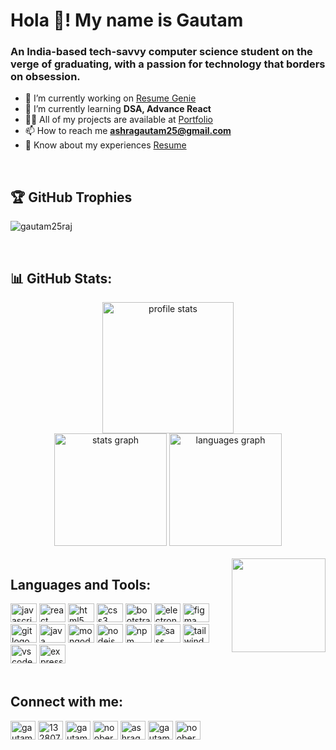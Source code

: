 
<h1 align="left">Hola 👋! My name is Gautam</h1>
<h3 align="left">An India-based tech-savvy computer science student on the verge of graduating, with a passion for technology that borders on obsession.</h3>

- 🔭 I’m currently working on [Resume Genie](https://github.com/Gautam25Raj/resume-genie)
- 🌱 I’m currently learning **DSA, Advance React**
- 👨‍💻 All of my projects are available at [Portfolio](https://gautam-raj.vercel.app/)
- 📫 How to reach me **ashragautam25@gmail.com**
- 📄 Know about my experiences [Resume](https://drive.google.com/file/d/15lk9dlif1U_2frHx_-zIqkVZPdoA58ct/view?usp=sharing)

<br/>

## 🏆 GitHub Trophies
<p align="left"><img src="https://github-profile-trophy.vercel.app/?username=Gautam25Raj&theme=dracula&no-frame=false&no-bg=true&margin-w=4" alt="gautam25raj" /></p>

<br>

## 📊 GitHub Stats:
<div align="center">
  <img src="https://github-readme-streak-stats.herokuapp.com/?user=Gautam25Raj&theme=dracula&hide_border=false" height="210" alt="profile stats"  />
  <br>
  <img src="https://github-readme-stats.vercel.app/api?username=Gautam25Raj&theme=dracula&hide_border=false&include_all_commits=false&count_private=true" height="180" alt="stats graph"  />
  <img src="https://github-readme-stats.vercel.app/api/top-langs?username=Gautam25Raj&locale=en&hide_title=false&layout=compact&card_width=320&langs_count=5&theme=dracula&hide_border=false" height="180" alt="languages graph"  />
</div>

<br>

<img align="right" height="150" src="https://i.imgflip.com/65efzo.gif"  />

## Languages and Tools:
<div align="left">
  <img src="https://cdn.jsdelivr.net/gh/devicons/devicon/icons/javascript/javascript-original.svg" height="30" width="42" alt="javascript logo"  />
  <img src="https://cdn.jsdelivr.net/gh/devicons/devicon/icons/react/react-original.svg" height="30" width="42" alt="react logo"  />
  <img src="https://cdn.jsdelivr.net/gh/devicons/devicon/icons/html5/html5-original.svg" height="30" width="42" alt="html5 logo"  />
  <img src="https://cdn.jsdelivr.net/gh/devicons/devicon/icons/css3/css3-original.svg" height="30" width="42" alt="css3 logo"  />
  <img src="https://cdn.jsdelivr.net/gh/devicons/devicon/icons/bootstrap/bootstrap-original.svg" height="30" width="42" alt="bootstrap logo"  />
  <img src="https://cdn.jsdelivr.net/gh/devicons/devicon/icons/electron/electron-original.svg" height="30" width="42" alt="electron logo"  />
  <img src="https://cdn.jsdelivr.net/gh/devicons/devicon/icons/figma/figma-original.svg" height="30" width="42" alt="figma logo"  />
  <img src="https://cdn.jsdelivr.net/gh/devicons/devicon/icons/git/git-original.svg" height="30" width="42" alt="git logo"  />
  <img src="https://cdn.jsdelivr.net/gh/devicons/devicon/icons/java/java-original.svg" height="30" width="42" alt="java logo"  />
  <img src="https://cdn.jsdelivr.net/gh/devicons/devicon/icons/mongodb/mongodb-original.svg" height="30" width="42" alt="mongodb logo"  />
  <img src="https://cdn.jsdelivr.net/gh/devicons/devicon/icons/nodejs/nodejs-original.svg" height="30" width="42" alt="nodejs logo"  />
  <img src="https://cdn.jsdelivr.net/gh/devicons/devicon/icons/npm/npm-original-wordmark.svg" height="30" width="42" alt="npm logo"  />
  <img src="https://cdn.jsdelivr.net/gh/devicons/devicon/icons/sass/sass-original.svg" height="30" width="42" alt="sass logo"  />
  <img src="https://cdn.jsdelivr.net/gh/devicons/devicon/icons/tailwindcss/tailwindcss-plain.svg" height="30" width="42" alt="tailwindcss logo"  />
  <img src="https://cdn.jsdelivr.net/gh/devicons/devicon/icons/vscode/vscode-original.svg" height="30" width="42" alt="vscode logo"  />
  <img src="https://cdn.jsdelivr.net/gh/devicons/devicon/icons/express/express-original.svg" height="30" width="42" alt="express logo"  />
</div>

<br>

## Connect with me:
<p align="left">
<a href="https://linkedin.com/in/gautam-raj-3932671a9" target="blank"><img align="center" src="https://raw.githubusercontent.com/rahuldkjain/github-profile-readme-generator/master/src/images/icons/Social/linked-in-alt.svg" alt="gautam-raj-3932671a9" height="30" width="40" /></a>
<a href="https://stackoverflow.com/users/13280732" target="blank"><img align="center" src="https://raw.githubusercontent.com/rahuldkjain/github-profile-readme-generator/master/src/images/icons/Social/stack-overflow.svg" alt="13280732" height="30" width="40" /></a>
<a href="https://www.facebook.com/profile.php?id=100026397667784" target="blank"><img align="center" src="https://raw.githubusercontent.com/rahuldkjain/github-profile-readme-generator/master/src/images/icons/Social/facebook.svg" alt="gautam raj" height="30" width="40" /></a>
<a href="https://instagram.com/nooberboy" target="blank"><img align="center" src="https://raw.githubusercontent.com/rahuldkjain/github-profile-readme-generator/master/src/images/icons/Social/instagram.svg" alt="nooberboy" height="30" width="40" /></a>
<a href="https://www.hackerrank.com/ashragautam25" target="blank"><img align="center" src="https://raw.githubusercontent.com/rahuldkjain/github-profile-readme-generator/master/src/images/icons/Social/hackerrank.svg" alt="ashragautam25" height="30" width="40" /></a>
<a href="https://www.leetcode.com/gautam_raj" target="blank"><img align="center" src="https://raw.githubusercontent.com/rahuldkjain/github-profile-readme-generator/master/src/images/icons/Social/leet-code.svg" alt="gautam_raj" height="30" width="40" /></a>
<a href="https://auth.geeksforgeeks.org/user/nooberboy" target="blank"><img align="center" src="https://raw.githubusercontent.com/rahuldkjain/github-profile-readme-generator/master/src/images/icons/Social/geeks-for-geeks.svg" alt="nooberboy" height="30" width="40" /></a>
</p>

<!-- Proudly created with GPRM ( https://gprm.itsvg.in ) -->
